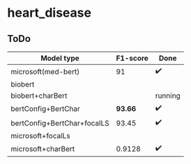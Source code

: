 # heart_disease
## ToDo



Model type| F1-score |Done
------------ | ------------- |-----------|
microsoft(med-bert)|91|✔️|
biobert ||
biobert+charBert ||running
bertConfig+BertChar|**93.66**| ✔️
bertConfig+BertChar+focalLS|93.45| ✔️
microsoft+focalLs|  |
microsoft+charBert|0.9128|✔️
